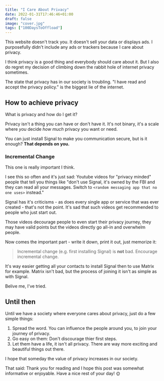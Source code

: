 ```yaml
---
title: "I Care About Privacy"
date: 2022-01-31T17:46:46+01:00
draft: false
image: "cover.jpg"
tags: ["100DaysToOffload"]
---
```

This website doesn't track you. It doesn't sell your data or displays ads.
I purposefully didn't include any ads or trackers because I care about privacy.

I think privacy is a good thing and everybody should care about it. But I also do regret my decision of climbing down the rabbit hole of internet privacy sometimes.

The state that privacy has in our society is troubling. "I have read and accept the privacy policy." is the biggest lie of the internet.

## How to achieve privacy
What is privacy and how do I get it?

Privacy isn't a thing you can have or don't have it. It's not binary, it's a scale where *you* decide *how much* privacy you want or need.

You can just install Signal to make you communication secure, but is it enough? **That depends on you.**

### Incremental Change
This one is really important I think.

I see this so often and it's just sad: Youtube videos for "privacy minded" people that tell you things like "don't use Signal, it's owned by the FBI and they can read all your messages. Switch to `<random messaging app that no one uses>` instead."

Signal has it's criticisms - as does every single app or service that was ever created - that's not the point.
It's sad that such videos get recommended to people who just start out.

Those videos decourage people to even start their privacy journey, they may have valid points but the videos directly go all-in and overwhelm people.

Now comes the important part - write it down, print it out, just memorize it: 

> Incremental change (e.g. first installing Signal) is **not** bad. Encourage incremental change.

It's way easier getting all your contacts to install Signal then to use Matrix for example. Matrix isn't bad, but the process of joining it isn't as simple as with Signal.

Belive me, I've tried.

## Until then

Until we have a society where everyone cares about privacy, just do a few simple things:
1. Spread the word. You can influence the people around you, to join your journey of privacy.
2. Go easy on them: Don't discourage thier first steps.
3. Let them have a life, it isn't all privacy. There are way more exciting and beautiful things out there.

I hope that someday the value of privacy increases in our society.

That said: Thank you for reading and I hope this post was somewhat informative or enjoyable.
Have a nice rest of your day! 🌞